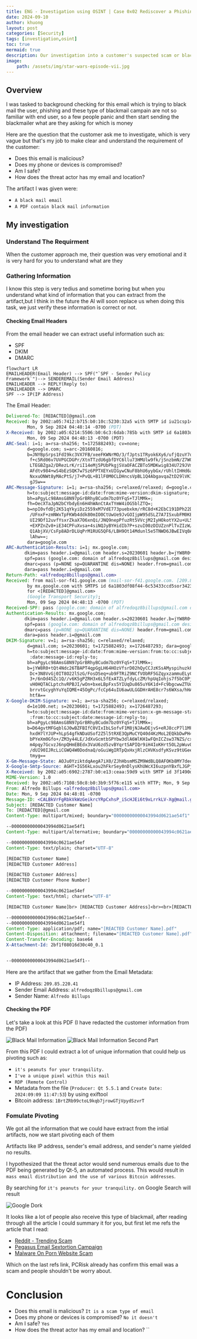 ```yaml
---
title: ENG - Investigation using OSINT | Case 0x02 Rediscover a Phishing Campaign in US
date: 2024-09-10
author: khuong
layout: post
categories: [Security]
tags: [investigation,osint]
toc: true
mermaid: true
description: Our investigation into a customer's suspected scam or blackmail revealed a phishing operation, providing us with an opportunity to learn about cryptocurrency forensics.
image:
    path: /assets/img/star-wars-episode-vii.jpg
---
```



## Overview

I was tasked to background checking for this email which is trying to black mail the user, phishing and these type of blackmail campain are not so familiar with end user, so a few people panic and then start sending the blackmailer what are they asking for which is money

Here are the question that the customer ask me to investigate, which is very vague but that's my job to make clear and understand the requirement of the customer:

- Does this email is malicious?
- Does my phone or devices is compromised?
- Am I safe? 
- How does the threat actor has my email and location? 

The artifact I was given were:
- `A black mail email`
- `A PDF contain black mail information` 

## My investigation

### Understand The Requirment 

When the customer approach me, their question was very emotional and it is very hard for you to understand what are they 

### Gathering Information

I know this step is very tedius and sometime boring but when you understand what kind of information that you can extract from the artifact,but I think in the future the AI will soon replace us when doing this task, we just verify these information is correct or not.  

#### Checking Email Headers

From the email header we can extract useful information such as:
- SPF
- DKIM
- DMARC 

```mermaid
flowchart LR
EMAILHEADER(Email Header) --> SPF("`SPF - Sender Policy 
Framework`")--> SENDEREMAIL(Sender Email Address)
EMAILHEADER --> REPLY(Reply to)
EMAILHEADER --> DMARC
SPF --> IP(IP Address)

```

The Email Header: 

```email
Delivered-To: [REDACTED]@gmail.com
Received: by 2002:a05:7412:b715:b0:10c:5230:32a5 with SMTP id iu21csp1474233rdb;
        Mon, 9 Sep 2024 04:48:14 -0700 (PDT)
X-Received: by 2002:a05:6214:5506:b0:6c3:6dab:785b with SMTP id 6a1803df08f44-6c532ad6d47mr108794006d6.13.1725882493912;
        Mon, 09 Sep 2024 04:48:13 -0700 (PDT)
ARC-Seal: i=1; a=rsa-sha256; t=1725882493; cv=none;
        d=google.com; s=arc-20160816;
        b=JNYBpSrps1FdI9kc3VX7FB/xeeFKWNrMO/3/fJpts1TRyok6Xy6/ufjQzuY7qOSrCx
         f+c5Rd06v7UVPGCDGPr/XtnTTzdU6gbfDYC6llu73HMUlw9fk/jSnzbmN/Z7W0kYQ+74
         LTEGBZga2/DRezLrK/riI14eMj5PUbPkgjSVaOFACZBTo5MDKwig834U729JVmh419+a
         AFdtv984+wS4bEzSQK7w7Sz6PPTXEYxUIGywCNuF8bhU6yybGx/rUhltIHHd6a8791s8
         NxxuONWt8yMAcPtS/j7+PvQL+B1lF0M0CLDHncsVpBL1Q4AbgavqaZtD29lVK1yjOWSO
         gJSw==
ARC-Message-Signature: i=1; a=rsa-sha256; c=relaxed/relaxed; d=google.com; s=arc-20160816;
        h=to:subject:message-id:date:from:mime-version:dkim-signature;
        bh=aPgyLc98AmsG8N97pGrBRhyBCudm7bz0YFqS+TJlMMk=;
        fh=OecXTaJpN2bCYbdyEn6H4hWAnCtAxTYmW4iOG5blZTQ=;
        b=npI0vfdDj2K51qYkyiDz2559xM7VdE773puebxkm/rRC8d+K2EbC191DPh22DrYrWh
         /UFnxF+zmNWxTpFKWb4ddk80mIO0CtUwUe9JvGOIjpW95dSLZ7A7ISxubFM0KEEJKss2
         UI29Df12uvfYsxrZkaX7O6xnQi/JNQ9nepPfuzRt5VVcjM2IyHOkotYX2u+UL5tNa6vh
         +EXPZnZv8+iE34CPFuXvsa+4siNQJyBYHidIb7P+szuI00zDIUZznPlTvZIzW/p4oASz
         Q1AbjXV/CsFp8ADrDLUqPrM1RUG5QF6/LBH9Ot14Mdunl5e5TNWD6JBwEIVq0AM/skBE
         lAhw==;
        dara=google.com
ARC-Authentication-Results: i=1; mx.google.com;
       dkim=pass header.i=@gmail.com header.s=20230601 header.b=jYW8R0+t;
       spf=pass (google.com: domain of alfredoqz8billups@gmail.com designates 209.85.220.41 as permitted sender) smtp.mailfrom=alfredoqz8billups@gmail.com;
       dmarc=pass (p=NONE sp=QUARANTINE dis=NONE) header.from=gmail.com;
       dara=pass header.i=@gmail.com
Return-Path: <alfredoqz8billups@gmail.com>
Received: from mail-sor-f41.google.com (mail-sor-f41.google.com. [209.85.220.41])
        by mx.google.com with SMTPS id 6a1803df08f44-6c53433ccd5sor34231796d6.1.2024.09.09.04.48.13
        for <[REDACTED]@gmail.com>
        (Google Transport Security);
        Mon, 09 Sep 2024 04:48:13 -0700 (PDT)
Received-SPF: pass (google.com: domain of alfredoqz8billups@gmail.com designates 209.85.220.41 as permitted sender) client-ip=209.85.220.41;
Authentication-Results: mx.google.com;
       dkim=pass header.i=@gmail.com header.s=20230601 header.b=jYW8R0+t;
       spf=pass (google.com: domain of alfredoqz8billups@gmail.com designates 209.85.220.41 as permitted sender) smtp.mailfrom=alfredoqz8billups@gmail.com;
       dmarc=pass (p=NONE sp=QUARANTINE dis=NONE) header.from=gmail.com;
       dara=pass header.i=@gmail.com
DKIM-Signature: v=1; a=rsa-sha256; c=relaxed/relaxed;
        d=gmail.com; s=20230601; t=1725882493; x=1726487293; dara=google.com;
        h=to:subject:message-id:date:from:mime-version:from:to:cc:subject
         :date:message-id:reply-to;
        bh=aPgyLc98AmsG8N97pGrBRhyBCudm7bz0YFqS+TJlMMk=;
        b=jYW8R0+tQt4Ndc26TBAPT4qpGgLH64HOzVfsrD02hQyCCJzKSsAMyspihuzkFc19Ei
         Dc+3N8VvGj0IT8O22lSzG/FosDSeq+ub9FTRiZ9NCfVObRF5GZqyxzammuELyCCqdYe7
         3+/6nOd4SZc1Q//v6K5gPZRH3x6L5fExATZLyfdyLcZM/hpUqIohjs7f5bC0Pj8wFonx
         vH0HQTACLptchvRPBJI/wOn+bxeLBpFxs5YIUqDu865uY6K1d+Fc9bgcwwZTUoy0z9UM
         brrvtGcyghYuYqIQME+45OgPc/fcCp64uIU6awULGGDHrAHE8cr7s6WXsa/hHAutfyjA
         htfA==
X-Google-DKIM-Signature: v=1; a=rsa-sha256; c=relaxed/relaxed;
        d=1e100.net; s=20230601; t=1725882493; x=1726487293;
        h=to:subject:message-id:date:from:mime-version:x-gm-message-state
         :from:to:cc:subject:date:message-id:reply-to;
        bh=aPgyLc98AmsG8N97pGrBRhyBCudm7bz0YFqS+TJlMMk=;
        b=D64gvtMFGqblGJ0wBZFBIfC0VIxIbLSofvF1M8jNJAwDEjvS+eRJ8ccP7l1MF+qi2X
         hxdH7lYJUP+hLpS4gfkNDaUSof2Z5l5tRXE3QpMuCYQ40d4KzMoL2EQkbDwPH4R1+KWY
         bPYeXm0Gfo+/ZM3y44LE/JdXvGcmtbSPYbw3dlA6WlKH1wFQnICZsw37NZS/cxVs+Exn
         m4pqy7GcvzJ6npQHmEBEdx3VaU6zd5zvBYqrtSAPIQr9iH4IoKHrt5OL2pWuvO8Ws7/p
         /dUI90IJRcLiCGWQ4W0DodnaQ/oGuiWgIRTpQxHxjRlzCHVKsdfyKSvz9tUGeeiI7T+E
         tmyg==
X-Gm-Message-State: AOJu0YziktdqAegA7iX0/ZJhHbsmMSZM9WdBLQ8AFOKb8MY7deqCYeds exvYw/l9cmZFUmmi/Cd9Lzry2SlNAjORfRjLnaS2h+7VZ3NIXxrkbRhEBGGaIypA5y66EsE3cGb QTX19gOdr1igyJPHxsMfPE3CXwf0+pj7OVXyKDSDn
X-Google-Smtp-Source: AGHT+IG56kLxou2hFkrSey0nDlysKhUWcXI6uzpnYBxfLJGPjghN1EJBjUEreUp9lC7yEnQQoBlHt+4iYX3Iba2HC10=
X-Received: by 2002:a05:6902:2787:b0:e13:ceaa:59d9 with SMTP id 3f1490d57ef6-e1d349cf0b1mr7827737276.41.1725882481976; Mon, 09 Sep 2024 04:48:01 -0700 (PDT)
MIME-Version: 1.0
Received: by 2002:a05:7108:50c8:b0:3b9:5f76:e115 with HTTP; Mon, 9 Sep 2024 04:48:01 -0700 (PDT)
From: Alfredo Billups <alfredoqz8billups@gmail.com>
Date: Mon, 9 Sep 2024 04:48:01 -0700
Message-ID: <CALBkVrFgRbkVkWzGeikrcYRpCxhsP_iScHJEi6t9xLrrkLV-Xg@mail.gmail.com>
Subject: [REDACTED Customer Name]
To: [REDACTED]@gmail.com
Content-Type: multipart/mixed; boundary="00000000000043994d0621ae54f1"

--00000000000043994d0621ae54f1
Content-Type: multipart/alternative; boundary="00000000000043994c0621ae54ef"

--00000000000043994c0621ae54ef
Content-Type: text/plain; charset="UTF-8"

[REDACTED Customer Name]
[REDACTED Customer Address]

[REDACTED Customer Address]
[REDACTED Customer Phone Number]

--00000000000043994c0621ae54ef
Content-Type: text/html; charset="UTF-8"

[REDACTED Customer Name]br> [REDACTED Customer Address]<br><br>[REDACTED Customer Address]<br>(253) 205-4342

--00000000000043994c0621ae54ef--
--00000000000043994d0621ae54f1
Content-Type: application/pdf; name="[REACTED Customer Name].pdf"
Content-Disposition: attachment; filename="[REACTED Customer Name].pdf"
Content-Transfer-Encoding: base64
X-Attachment-Id: 2bf1f08016d30c40_0.1


--00000000000043994d0621ae54f1--
```

Here are the artifact that we gather from the Email Metadata:
- IP Address: `209.85.220.41` 
- Sender Email Address: `alfredoqz8billups@gmail.com`
- Sender Name: `Alfredo Billups` 

#### Checking the PDF 

Let's take a look at this PDF (I have redacted the customer information from the PDF)

![Black Mail Information](/assets/img/blackmail.png)
![Black Mail Information Second Part](/assets/img/blackmail2.png)

From this PDF I could extract a lot of unique information that could help us pivoting such as:
- `it's peanuts for your tranquility.` 
- `I've a unique pixel within this mail`
- `RDP (Remote Control)`
- Metadata from the file (`Producer: Qt 5.5.1` and `Create Date: 2024:09:09 11:47:53`) by using exiftool
- Bitcoin address: `1BrtZRb99ctoL9kqb7jrowGTjVpydSzvrT`

### Fomulate Pivoting 

We got all the information that we could have extract from the intial artifacts, now we start pivoting each of them

Artifacts like IP address, sender's email address, and sender's name yielded no results.

I hypothesized that the threat actor would send numerous emails due to the PDF being generated by Qt-5, an automated process. This would result in `mass email distribution and the use of various Bitcoin addresses`.

By searching for `it's peanuts for your tranquility.` on Google Search will result

![Google Dork](/assets/img/dork-case0x02.png)

It looks like a lot of people also receive this type of blackmail, after reading through all the article I could summary it for you, but first let me refs the article that I read:

- [Reddit - Trending Scam](https://www.reddit.com/r/Scams/?f=flair_name%3A%22Trending%20scam%22)
- [Pegasus Email Sextortion Campaign](https://www.reddit.com/r/Scams/comments/1emabd6/psa_major_pegasus_email_campaign_underway/)
- [Malware On Porn Website Scam](https://www.pcrisk.com/removal-guides/30681-malware-on-porn-website-email-scam) 

Which on the last refs link, PCRisk already has confirm this email was a scam and people shouldn't be worry about.


# Conclusion

- Does this email is malicious? `It is a scam type of email`
- Does my phone or devices is compromised? `No it doesn't`
- Am I safe? `Yes`
- How does the threat actor has my email and location? ``
